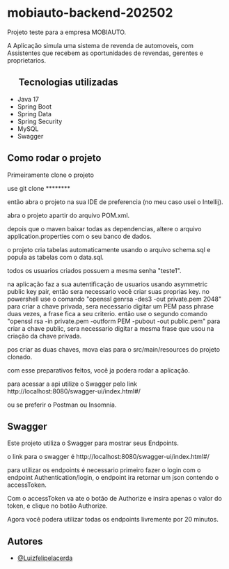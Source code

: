 
# mobiauto-backend-202502

Projeto teste para a empresa MOBIAUTO.

A Aplicação simula uma sistema de revenda de automoveis, com Assistentes que recebem as oportunidades de revendas, gerentes e proprietarios.
 
## &emsp; Tecnologias utilizadas
* Java 17
* Spring Boot
* Spring Data
* Spring Security
* MySQL
* Swagger

## Como rodar o projeto

Primeiramente clone o projeto

use git clone ********

então abra o projeto na sua IDE de preferencia (no meu caso usei o Intellij).

abra o projeto apartir do arquivo POM.xml.

depois que o maven baixar todas as dependencias, altere o arquivo application.properties com o seu banco de dados.

o projeto cria tabelas automaticamente usando o arquivo schema.sql e popula as tabelas com o data.sql.

todos os usuarios criados possuem a mesma senha "teste1".

na aplicação faz a sua autentificação de usuarios usando asymmetric public key pair, então sera necessario você criar suas proprias key.
no powershell use o comando "openssl genrsa -des3 -out private.pem 2048" para criar a chave privada, sera necessario digitar um PEM pass phrase duas vezes, a frase fica a seu criterio.
então use o segundo comando "openssl rsa -in private.pem -outform PEM -pubout -out public.pem" para criar a chave public, sera necessario digitar a mesma frase que usou na criação da chave privada.

pos criar as duas chaves, mova elas para o src/main/resources do projeto clonado.

com esse preparativos feitos, você ja podera rodar a aplicação.

para acessar a api utilize o Swagger pelo link 
http://localhost:8080/swagger-ui/index.html#/

ou se preferir o Postman ou Insomnia.




## Swagger

Este projeto utiliza o Swagger para mostrar seus Endpoints.

o link para o swagger é http://localhost:8080/swagger-ui/index.html#/

para utilizar os endpoints é necessario primeiro fazer o login com o endpoint Authentication/login, o endpoint ira retornar um json contendo o accessToken.

Com o accessToken va ate o botão de Authorize e insira apenas o valor do token, e clique no botão Authorize.

Agora você podera utilizar todas os endpoints livremente por 20 minutos.


## Autores

- [@Luizfelipelacerda](https://github.com/Luizfelipelacerda)



